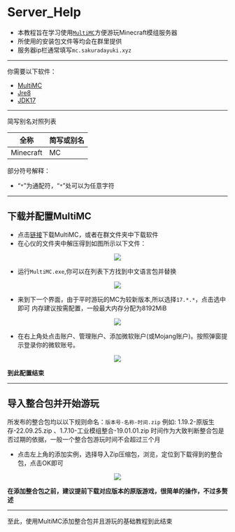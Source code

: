 # Server_Help
* 本教程旨在学习使用[`MultiMC`](https://github.com/MultiMC/Launcher)方便游玩Minecraft模组服务器
* 所使用的安装包文件等均会在群里提供
* 服务器ip栏通常填写`mc.sakuradayuki.xyz`

***

你需要以下软件：
* [MultiMC](https://github.com/MultiMC/Launcher)
* [Jre8](https://www.java.com/en/download/)
* [JDK17](https://www.oracle.com/java/technologies/javase/jdk17-archive-downloads.html)

***

简写别名对照列表

|全称|简写或别名|
|-|-|
|Minecraft|MC|

部分符号解释：
* “`*`”为通配符，“`*`”处可以为任意字符

***

## 下载并配置MultiMC
* 点击[链接](https://multimc.org/#Download)下载MultiMC，或者在群文件夹中下载软件
* 在心仪的文件夹中解压得到如图所示以下文件：
<div align="center"><img src="	https://picbed-1300514373.cos.ap-nanjing.myqcloud.com/Server_Help/Pic_1.png"/></div>

* 运行`MultiMC.exe`,你可以在列表下方找到中文语言包并替换
<div align="center"><img src="	https://picbed-1300514373.cos.ap-nanjing.myqcloud.com/Server_Help/Pic_2.png"/></div>

* 来到下一个界面，由于平时游玩的MC为较新版本,所以选择`17.*.*`，点击选中即可
内存建议按需配置，一般最大内存分配为8192MiB
<div align="center"><img src="	https://picbed-1300514373.cos.ap-nanjing.myqcloud.com/Server_Help/Pic_3.png"/></div>

* 在右上角处点击账户、管理账户、添加微软账户(或Mojang账户)。按照弹窗提示登录你的微软账号。
<div align="center"><img src="	https://picbed-1300514373.cos.ap-nanjing.myqcloud.com/Server_Help/Pic_4.png"/></div>

**到此配置结束**

***

## 导入整合包并开始游玩

所发布的整合包均以以下规则命名：`版本号-名称-时间.zip`
例如: 1.19.2-原版生存-22.09.25.zip 、1.7.10-工业模组整合-19.01.01.zip
时间作为大致判断整合包是否过期的依据，一般一个整合包游玩时间不会超过三个月
* 点击左上角的添加实例，选择导入Zip压缩包，浏览，定位到下载得到的整合包，点击OK即可
<div align="center"><img src="	https://picbed-1300514373.cos.ap-nanjing.myqcloud.com/Server_Help/Pic_5.png"/></div>

**在添加整合包之前，建议提前下载对应版本的原版游戏，很简单的操作，不过多赘述**

***

至此，使用MultiMC添加整合包并且游玩的基础教程到此结束